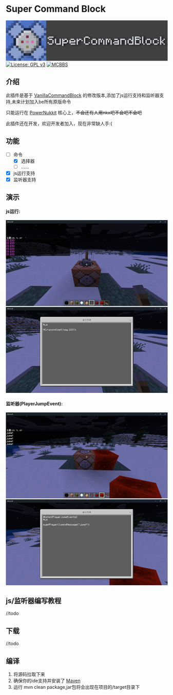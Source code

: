 # Super Command Block
![supercb_text](img/supercb_text.png)
[![License: GPL v3](https://img.shields.io/badge/License-GPL%20v3-blue.svg)](LICENSE)
[![MCBBS](https://img.shields.io/badge/-minebbs-active)](//todo)

## 介绍
此插件是基于 [VanillaCommandBlock](https://github.com/wode490390/VanillaCommandBlock) 的修改版本,添加了js运行支持和监听器支持,未来计划加入be所有原版命令

只能运行在 [PowerNukkit](https://github.com/PowerNukkit/PowerNukkit) 核心上，~~不会还有人用nkx吧不会吧不会吧~~

此插件还在开发，欢迎开发者加入，现在非常缺人手:(

## 功能
- [ ] 命令
  - [x] 选择器
  - [ ] ...... 
- [x] js运行支持
- [x] 监听器支持

## 演示
#### js运行:
![js运行1](img/演示-js运行1.png)
![js运行2](img/演示-js运行2.png)

#### 监听器(PlayerJumpEvent):
![监听器1](img/演示-监听器1.png)
![监听器2](img/演示-监听器2.png)

## js/监听器编写教程
//todo

## 下载
//todo

## 编译
1. 将源码拉取下来
2. 确保你的ide支持并安装了 [Maven](https://maven.apache.org/) 
3. 运行 mvn clean package,jar包将会出现在项目的/target目录下
